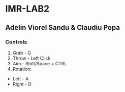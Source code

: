 # IMR-LAB2

## Adelin Viorel Sandu & Claudiu Popa

### Controls
1. Grab - G
2. Throw - Left Click
3. Aim - Shift/Space + CTRL
4. Rotation:
  - Left - A
  - Right - D
